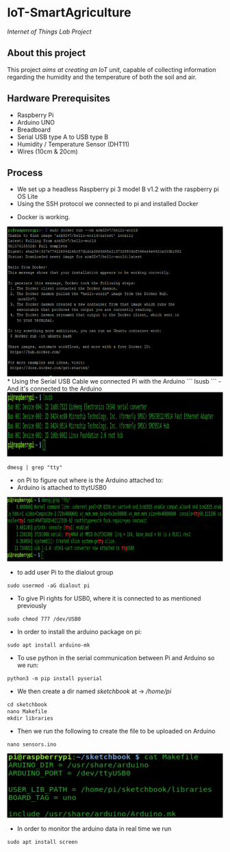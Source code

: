 # IoT-SmartAgriculture
_Internet of Things Lab Project_

## About this project

This project _aims at creating an IoT unit_, capable of collecting information regarding the humidity and the temperature of both the soil and air.

## Hardware Prerequisites

- Raspberry Pi
- Arduino UNO
- Breadboard
- Serial USB type A to USB type B
- Humidity / Temperature Sensor (DHT11)
- Wires (10cm & 20cm)

## Process
* We set up a headless Raspberry pi 3 model B v1.2 with the raspberry pi OS Lite
* Using the SSH protocol we connected to pi and installed Docker
- Docker is working.

<img src="https://raw.githubusercontent.com/Steryos/IoT-SmartAgriculture/main/Images/Image1.png" alt="Image1" width=600 height=350>
* Using the Serial USB Cable we connected Pi with the Arduino
```
lsusb 
```
- And it's connected to the Arduino
<img src="https://raw.githubusercontent.com/Steryos/IoT-SmartAgriculture/main/Images/Image2.png" alt="Image2" width=700 height=150>

```
dmesg | grep "tty"
```
- on Pi to figure out where is the Arduino attached to:
- Arduino is attached to ttytUSB0

<img src="https://raw.githubusercontent.com/Steryos/IoT-SmartAgriculture/main/Images/Image3.png" alt="Image3" width=700 height=150>


* to add user Pi to the dialout group
```
sudo usermod -aG dialout pi
```
* To give Pi rights for USB0, where it is connected to as mentioned previously

```
sudo chmod 777 /dev/USB0
``` 
* In order to install the arduino package on pi:
 
```
sudo apt install arduino-mk
``` 


* To use python in the serial communication between Pi and Arduino so we run: 
```
python3 -m pip install pyserial
``` 


* We then create a dir named _sketchbook_ at -> */home/pi*

```
cd sketchbook
nano Makefile
mkdir libraries
```

* Then we run the following to create the file to be uploaded on Arduino
```
nano sensors.ino
```
<img src="https://raw.githubusercontent.com/Steryos/IoT-SmartAgriculture/main/Images/image4.png" alt="Image43" width=700 height=150>


* In order to monitor the arduino data in real time we run 
```
sudo apt install screen
```